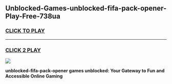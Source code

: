 
## Unblocked-Games-unblocked-fifa-pack-opener-Play-Free-738ua
<h3>
<a href="https://premium76.site?title=unblocked-fifa-pack-opener&ref=10A">CLICK TO PLAY</a></h3>
<hr>

<h3>
<a href="https://premium76.site?title=unblocked-fifa-pack-opener&ref=10A">CLICK 2 PLAY</a>
  
</h3>

<a href="https://premium76.site?title=unblocked-fifa-pack-opener&ref=10A"><img src="https://clearcache.store/games.png"></a>


**unblocked-fifa-pack-opener games unblocked: Your Gateway to Fun and Accessible Online Gaming**
